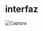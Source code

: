 # interfaz
![Captura](https://user-images.githubusercontent.com/54810276/81435705-e9c85e80-912d-11ea-8ed1-d325e1020b67.PNG)
